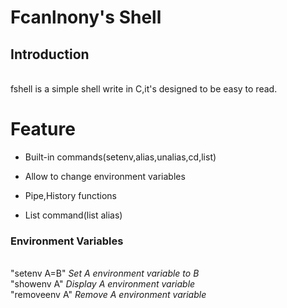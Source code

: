 # Fcanlnony's Shell

## Introduction
<br>fshell is a simple shell write in C,it's designed to be easy to read.
#
# Feature
* Built-in commands(setenv,alias,unalias,cd,list)</p>
* Allow to change environment variables</p>
* Pipe,History functions</p>
* List command(list alias)</p>

### Environment Variables
<br>"setenv A=B" _Set A environment variable to B_
<br>"showenv A" _Display A environment variable_
<br>"removeenv A" _Remove A environment variable_

